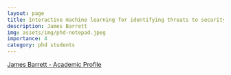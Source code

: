 ```yaml
---
layout: page
title: Interactive machine learning for identifying threats to security and service in large-scale mobile networks
description: James Barrett
img: assets/img/phd-notepad.jpeg
importance: 4
category: phd students
---
```


[James Barrett - Academic Profile](https://people.uwe.ac.uk/Person/James6Barrett)
